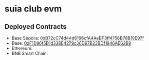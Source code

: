 # suia club evm

## Deployed Contracts

- Base Sepolia: [0xB72cC74d44d8166cfA4AeBF3ff4758B78B19E97f](https://base-sepolia.blockscout.com/address/0xB72cC74d44d8166cfA4AeBF3ff4758B78B19E97f)
- Base: [0xF1D96f5B1d338E4279c36D97B23BDf1946AE62B9](https://basescan.org/address/0xF1D96f5B1d338E4279c36D97B23BDf1946AE62B9)
- Ethereum:
- BNB Smart Chain:

